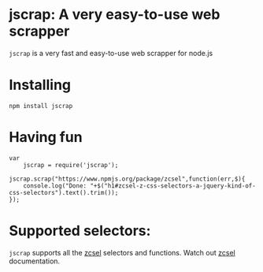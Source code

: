 # jscrap: A very easy-to-use web scrapper

`jscrap` is a very fast and easy-to-use web scrapper for node.js

# Installing

	npm install jscrap

# Having fun

	var
	    jscrap = require('jscrap');

	jscrap.scrap("https://www.npmjs.org/package/zcsel",function(err,$){
	    console.log("Done: "+$("h1#zcsel-z-css-selectors-a-jquery-kind-of-css-selectors").text().trim());
	});

# Supported selectors:

`jscrap` supports all the [zcsel](https://www.npmjs.org/package/zcsel) selectors and functions.
Watch out [zcsel](https://www.npmjs.org/package/zcsel) documentation.
